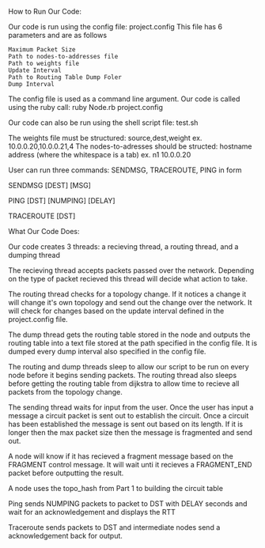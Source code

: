 How to Run Our Code:

Our code is run using the config file: project.config This file has 6 parameters and are as follows

	Maximum Packet Size
	Path to nodes-to-addresses file
	Path to weights file
	Update Interval
	Path to Routing Table Dump Foler 
	Dump Interval

The config file is used as a command line argument. Our code is called using the ruby call: ruby Node.rb project.config

Our code can also be run using the shell script file: test.sh

The weights file must be structured: source,dest,weight ex. 10.0.0.20,10.0.0.21,4 The nodes-to-adresses should be structed: hostname address (where the whitespace is a tab) ex. n1 10.0.0.20

User can run three commands: SENDMSG, TRACEROUTE, PING in form

SENDMSG [DEST] [MSG]

PING [DST] [NUMPING] [DELAY]

TRACEROUTE [DST]


What Our Code Does:

Our code creates 3 threads: a recieving thread, a routing thread, and a dumping thread

The recieving thread accepts packets passed over the network. Depending on the type of packet recieved this thread will decide what action to take.

The routing thread checks for a topology change. If it notices a change it will change it's own topology and send out the change over the network. It will check for changes based on the update interval defined in the project.config file.

The dump thread gets the routing table stored in the node and outputs the routing table into a text file stored at the path specified in the config file. It is dumped every dump interval also specified in the config file.

The routing and dump threads sleep to allow our script to be run on every node before it begins sending packets. The routing thread also sleeps before getting the routing table from dijkstra to allow time to recieve all packets from the topology change.

The sending thread waits for input from the user. Once the user has input a message a circuit packet is sent out to establish the circuit. Once a circuit has been established the message is sent out based on its length. If it is longer then the max packet size then the message is fragmented and send out.

A node will know if it has recieved a fragment message based on the FRAGMENT control message. It will wait unti it recieves a FRAGMENT_END packet before outputting the result.

A node uses the topo_hash from Part 1 to building the circuit table

Ping sends NUMPING packets to packet to DST with DELAY seconds and wait for an acknowledgement and displays the RTT

Traceroute sends packets to DST and intermediate nodes send a acknowledgement back for output.